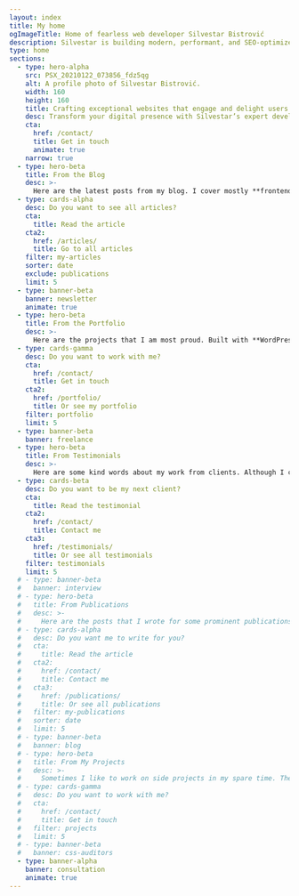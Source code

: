```yaml
---
layout: index
title: My home
ogImageTitle: Home of fearless web developer Silvestar Bistrović
description: Silvestar is building modern, performant, and SEO-optimized websites since 2012 using the best coding practices to deliver the best experience for every user.
type: home
sections:
  - type: hero-alpha
    src: PSX_20210122_073856_fdz5qg
    alt: A profile photo of Silvestar Bistrović.
    width: 160
    height: 160
    title: Crafting exceptional websites that engage and delight users since 2012
    desc: Transform your digital presence with Silvestar’s expert development services
    cta:
      href: /contact/
      title: Get in touch
      animate: true
    narrow: true
  - type: hero-beta
    title: From the Blog
    desc: >-
      Here are the latest posts from my blog. I cover mostly **frontend**, **JAMstack**, and **freelancing** topics.
  - type: cards-alpha
    desc: Do you want to see all articles?
    cta:
      title: Read the article
    cta2:
      href: /articles/
      title: Go to all articles
    filter: my-articles
    sorter: date
    exclude: publications
    limit: 5
  - type: banner-beta
    banner: newsletter
    animate: true
  - type: hero-beta
    title: From the Portfolio
    desc: >-
      Here are the projects that I am most proud. Built with **WordPress**, **Shopify**, **Eleventy**, **Jekyll**, and **Hugo**, among others.
  - type: cards-gamma
    desc: Do you want to work with me?
    cta:
      href: /contact/
      title: Get in touch
    cta2:
      href: /portfolio/
      title: Or see my portfolio
    filter: portfolio
    limit: 5
  - type: banner-beta
    banner: freelance
  - type: hero-beta
    title: From Testimonials
    desc: >-
      Here are some kind words about my work from clients. Although I collaborated with clients from more than 10 countries, most of them came from **The United States** and **Germany**.
  - type: cards-beta
    desc: Do you want to be my next client?
    cta:
      title: Read the testimonial
    cta2:
      href: /contact/
      title: Contact me
    cta3:
      href: /testimonials/
      title: Or see all testimonials
    filter: testimonials
    limit: 5
  # - type: banner-beta
  #   banner: interview
  # - type: hero-beta
  #   title: From Publications
  #   desc: >-
  #     Here are the posts that I wrote for some prominent publications. I wrote for **Smashing Magazine**, **CSS Tricks**, **LogRocket**, and **Toptal**.
  # - type: cards-alpha
  #   desc: Do you want me to write for you?
  #   cta:
  #     title: Read the article
  #   cta2:
  #     href: /contact/
  #     title: Contact me
  #   cta3:
  #     href: /publications/
  #     title: Or see all publications
  #   filter: my-publications
  #   sorter: date
  #   limit: 5
  # - type: banner-beta
  #   banner: blog
  # - type: hero-beta
  #   title: From My Projects
  #   desc: >-
  #     Sometimes I like to work on side projects in my spare time. These are my open-source side projects.
  # - type: cards-gamma
  #   desc: Do you want to work with me?
  #   cta:
  #     href: /contact/
  #     title: Get in touch
  #   filter: projects
  #   limit: 5
  # - type: banner-beta
  #   banner: css-auditors
  - type: banner-alpha
    banner: consultation
    animate: true
---
```

